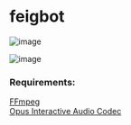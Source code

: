 # feigbot

![image](https://user-images.githubusercontent.com/25322338/230421637-39118fae-fecc-4a67-80ec-611935940f28.png)

![image](https://user-images.githubusercontent.com/25322338/230563166-178cdc94-094c-4771-9ea4-ba65bf349098.png)


### Requirements:
[FFmpeg](https://ffmpeg.org/) \
[Opus Interactive Audio Codec](https://opus-codec.org/)
